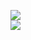 [![](https://img.shields.io/badge/Made%20With-Github%20Spray-lightgrey.svg?style=for-the-badge&logo=github)](https://github.com/Annihil/github-spray#1641)  
[![](https://i.imgur.com/2DrTn0Z.gif)](https://github.com/Annihil/github-spray)